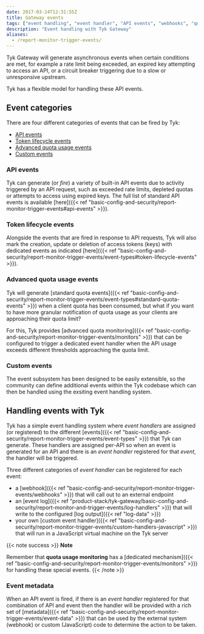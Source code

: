 ```yaml
---
date: 2017-03-24T12:31:55Z
title: Gateway events
tags: ["event handling", "event handler", "API events", "webhooks", "quota monitor"]
description: "Event handling with Tyk Gateway"
aliases:
  - /report-monitor-trigger-events/
---
```


Tyk Gateway will generate asynchronous events when certain conditions are met, for example a rate limit being exceeded, an expired key attempting to access an API, or a circuit breaker triggering due to a slow or unresponsive upstream.

Tyk has a flexible model for handling these API events.

## Event categories

There are four different categories of events that can be fired by Tyk:
- [API events](#api-events)
- [Token lifecycle events](#token-lifecycle-events)
- [Advanced quota usage events](#advanced-quota-usage-events)
- [Custom events](#custom-events)

### API events

Tyk can generate (or *fire*) a variety of built-in API events due to activity triggered by an API request, such as exceeded rate limits, depleted quotas or attempts to access using expired keys. The full list of standard API events is available [here]({{< ref "basic-config-and-security/report-monitor-trigger-events#api-events" >}}).

### Token lifecycle events

Alongside the events that are fired in response to API requests, Tyk will also mark the creation, update or deletion of access tokens (keys) with dedicated events as indicated [here]({{< ref "basic-config-and-security/report-monitor-trigger-events/event-types#token-lifecycle-events" >}}).

### Advanced quota usage events

Tyk will generate [standard quota events]({{< ref "basic-config-and-security/report-monitor-trigger-events/event-types#standard-quota-events" >}}) when a client quota has been consumed, but what if you want to have more granular notification of quota usage as your clients are approaching their quota limit?

For this, Tyk provides [advanced quota monitoring]({{< ref "basic-config-and-security/report-monitor-trigger-events/monitors" >}}) that can be configured to trigger a dedicated event handler when the API usage exceeds different thresholds approaching the quota limit.

### Custom events

The event subsystem has been designed to be easily extensible, so the community can define additional events within the Tyk codebase which can then be handled using the exsiting event handling system.

## Handling events with Tyk

Tyk has a simple event handling system where *event handlers* are assigned (or registered) to the different [events]({{< ref "basic-config-and-security/report-monitor-trigger-events/event-types" >}}) that Tyk can generate. These handlers are assigned per-API so when an event is generated for an API and there is an *event handler* registered for that *event*, the handler will be triggered.

Three different categories of *event handler* can be registered for each event:
- a [webhook]({{< ref "basic-config-and-security/report-monitor-trigger-events/webhooks" >}}) that will call out to an external endpoint
- an [event log]({{< ref "product-stack/tyk-gateway/basic-config-and-security/report-monitor-and-trigger-events/log-handlers" >}}) that will write to the configured [log output]({{< ref "log-data" >}})
- your own [custom event handler]({{< ref "basic-config-and-security/report-monitor-trigger-events/custom-handlers-javascript" >}}) that will run in a JavaScript virtual machine on the Tyk server

{{< note success >}}
**Note**  

Remember that <b>quota usage monitoring</b> has a [dedicated mechanism]({{< ref "basic-config-and-security/report-monitor-trigger-events/monitors" >}}) for handling these special events.
{{< /note >}}

### Event metadata

When an API event is fired, if there is an *event handler* registered for that combination of API and event then the handler will be provided with a rich set of [metadata]({{< ref "basic-config-and-security/report-monitor-trigger-events/event-data" >}}) that can be used by the external system (webhook) or custom (JavaScript) code to determine the action to be taken.